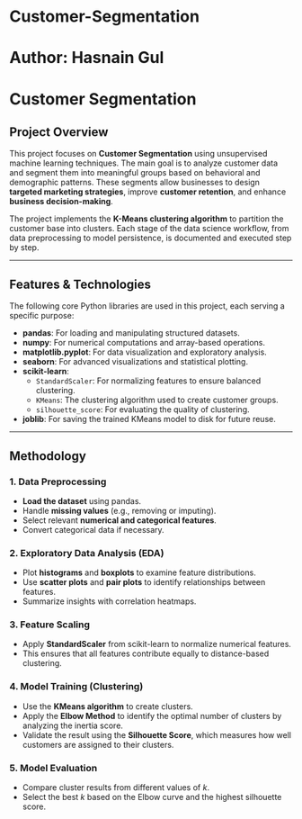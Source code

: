 # Customer-Segmentation
# Author: Hasnain Gul
# Customer Segmentation

## Project Overview
This project focuses on **Customer Segmentation** using unsupervised machine learning techniques. The main goal is to analyze customer data and segment them into meaningful groups based on behavioral and demographic patterns. These segments allow businesses to design **targeted marketing strategies**, improve **customer retention**, and enhance **business decision-making**.  

The project implements the **K-Means clustering algorithm** to partition the customer base into clusters. Each stage of the data science workflow, from data preprocessing to model persistence, is documented and executed step by step.

---

## Features & Technologies
The following core Python libraries are used in this project, each serving a specific purpose:

- **pandas**: For loading and manipulating structured datasets.  
- **numpy**: For numerical computations and array-based operations.  
- **matplotlib.pyplot**: For data visualization and exploratory analysis.  
- **seaborn**: For advanced visualizations and statistical plotting.  
- **scikit-learn**:
  - `StandardScaler`: For normalizing features to ensure balanced clustering.  
  - `KMeans`: The clustering algorithm used to create customer groups.  
  - `silhouette_score`: For evaluating the quality of clustering.  
- **joblib**: For saving the trained KMeans model to disk for future reuse.

---

## Methodology

### 1. Data Preprocessing
- **Load the dataset** using pandas.  
- Handle **missing values** (e.g., removing or imputing).  
- Select relevant **numerical and categorical features**.  
- Convert categorical data if necessary.  

### 2. Exploratory Data Analysis (EDA)
- Plot **histograms** and **boxplots** to examine feature distributions.  
- Use **scatter plots** and **pair plots** to identify relationships between features.  
- Summarize insights with correlation heatmaps.  

### 3. Feature Scaling
- Apply **StandardScaler** from scikit-learn to normalize numerical features.  
- This ensures that all features contribute equally to distance-based clustering.  

### 4. Model Training (Clustering)
- Use the **KMeans algorithm** to create clusters.  
- Apply the **Elbow Method** to identify the optimal number of clusters by analyzing the inertia score.  
- Validate the result using the **Silhouette Score**, which measures how well customers are assigned to their clusters.  

### 5. Model Evaluation
- Compare cluster results from different values of *k*.  
- Select the best *k* based on the Elbow curve and the highest silhouette score.
